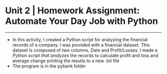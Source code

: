 # Unit 2 | Homework Assignment: Automate Your Day Job with Python
---

* In this activity, I created a Python script for analyzing the financial records of a company. I was provided with a financial dataset. This dataset is composed of two columns, Date and Profit/Losses. I made a *Python script that analyzes* the records to calculate profit and loss and average change printing the results to a new .txt file 
* The program is in the pybank folder 
